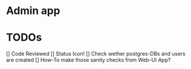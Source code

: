 # Admin app

# TODOs
[] Code Reviewed
[] Status Icon!
  [] Check wether postgres-DBs and users are created
  [] How-To make those sanity checks from Web-UI App?

